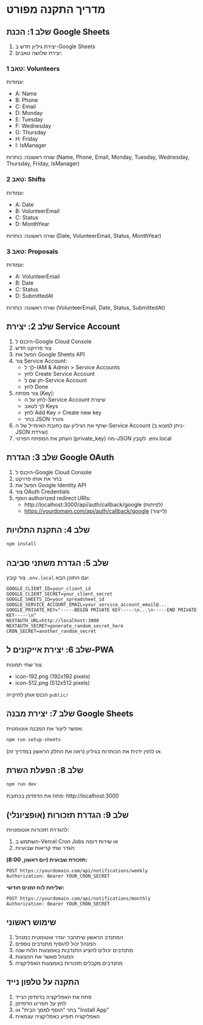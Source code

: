 # מדריך התקנה מפורט

## שלב 1: הכנת Google Sheets

1. יצירת גיליון חדש ב-Google Sheets
2. יצירת שלושה טאבים:

### טאב 1: Volunteers
עמודות:
- A: Name
- B: Phone
- C: Email
- D: Monday
- E: Tuesday
- F: Wednesday
- G: Thursday
- H: Friday
- I: IsManager

שורה ראשונה: כותרות (Name, Phone, Email, Monday, Tuesday, Wednesday, Thursday, Friday, IsManager)

### טאב 2: Shifts
עמודות:
- A: Date
- B: VolunteerEmail
- C: Status
- D: MonthYear

שורה ראשונה: כותרות (Date, VolunteerEmail, Status, MonthYear)

### טאב 3: Proposals
עמודות:
- A: VolunteerEmail
- B: Date
- C: Status
- D: SubmittedAt

שורה ראשונה: כותרות (VolunteerEmail, Date, Status, SubmittedAt)

## שלב 2: יצירת Service Account

1. היכנס ל-Google Cloud Console
2. צור פרויקט חדש
3. הפעל את Google Sheets API
4. צור Service Account:
   - לך ל-IAM & Admin > Service Accounts
   - לחץ Create Service Account
   - תן שם ל-Service Account
   - לחץ Done
5. צור מפתח (Key):
   - לחץ על ה-Service Account שיצרת
   - לך לטאב Keys
   - לחץ Add Key > Create new key
   - בחר JSON והורד
6. שתף את הגיליון עם כתובת האימייל של ה-Service Account (ניתן למצוא ב-JSON שירדת)
7. העתק את המפתח הפרטי (private_key) מה-JSON לקובץ .env.local

## שלב 3: הגדרת Google OAuth

1. היכנס ל-Google Cloud Console
2. בחר את אותו פרויקט
3. הפעל את Google Identity API
4. צור OAuth Credentials
5. הוסף authorized redirect URIs:
   - http://localhost:3000/api/auth/callback/google (לפיתוח)
   - https://yourdomain.com/api/auth/callback/google (לייצור)

## שלב 4: התקנת התלויות

```bash
npm install
```

## שלב 5: הגדרת משתני סביבה

צור קובץ `.env.local` עם התוכן הבא:

```env
GOOGLE_CLIENT_ID=your_client_id
GOOGLE_CLIENT_SECRET=your_client_secret
GOOGLE_SHEETS_ID=your_spreadsheet_id
GOOGLE_SERVICE_ACCOUNT_EMAIL=your_service_account_email@...
GOOGLE_PRIVATE_KEY="-----BEGIN PRIVATE KEY-----\n...\n-----END PRIVATE KEY-----\n"
NEXTAUTH_URL=http://localhost:3000
NEXTAUTH_SECRET=generate_random_secret_here
CRON_SECRET=another_random_secret
```

## שלב 6: יצירת אייקונים ל-PWA

צור שתי תמונות:
- icon-192.png (192x192 pixels)
- icon-512.png (512x512 pixels)

הכנס אותן לתיקייה `public/`

## שלב 7: יצירת מבנה Google Sheets

אפשר ליצור את המבנה אוטומטית:

```bash
npm run setup-sheets
```

או להזין ידנית את הכותרות בגיליון (ראה את החלק הראשון במדריך זה).

## שלב 8: הפעלת השרת

```bash
npm run dev
```

פתח את הדפדפן בכתובת: http://localhost:3000

## שלב 9: הגדרת תזכורות (אופציונלי)

להגדרת תזכורות אוטומטיות:

1. השתמש ב-Vercel Cron Jobs או שירות דומה
2. הגדר שתי קריאות שבועיות:

**תזכורת שבועית (יום ראשון, 8:00):**
```
POST https://yourdomain.com/api/notifications/weekly
Authorization: Bearer YOUR_CRON_SECRET
```

**שליחת לוח זמנים חודשי:**
```
POST https://yourdomain.com/api/notifications/monthly
Authorization: Bearer YOUR_CRON_SECRET
```

## שימוש ראשוני

1. המתנדב הראשון שיתחבר יוגדר אוטומטית כמנהל
2. המנהל יכול להוסיף מתנדבים נוספים
3. מתנדבים יכולים להציע התנדבות באמצעות הלוח שנה
4. המנהל מאשר את ההצעות
5. מתנדבים מקבלים תזכורות באמצעות האפליקציה

## התקנה על טלפון נייד

1. פתח את האפליקציה בדפדפן הנייד
2. לחץ על תפריט הדפדפן
3. בחר "הוסף למסך הבית" או "Install App"
4. האפליקציה תופיע כאפליקציה עצמאית

